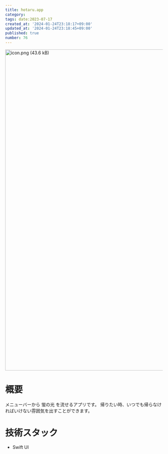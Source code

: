 ```yaml
---
title: hotaru.app
category:
tags: date:2023-07-17
created_at: '2024-01-24T23:18:17+09:00'
updated_at: '2024-01-24T23:18:45+09:00'
published: true
number: 76
---
```


<img width="1024" alt="icon.png (43.6 kB)" src="/images/articles/76/d636ebc2-676c-4a32-a15f-1d01852dfec7.png">


# 概要
メニューバーから 蛍の光 を流せるアプリです。
帰りたい時、いつでも帰らなければいけない雰囲気を出すことができます。

# 技術スタック
- Swift UI

